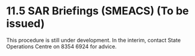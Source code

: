 # 11.5 SAR Briefings (SMEACS) (To be issued)

This procedure is still under development. In the interim, contact State Operations Centre on 8354 6924 for advice.